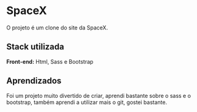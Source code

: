 # SpaceX

O projeto é um clone do site da SpaceX.


## Stack utilizada

**Front-end:** Html, Sass e Bootstrap


## Aprendizados

Foi um projeto muito divertido de criar, aprendi bastante sobre o sass e o bootstrap, também aprendi a utilizar mais o git, gostei bastante.
